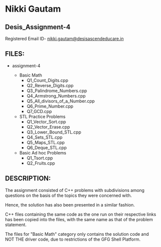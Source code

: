 # Nikki Gautam
## Desis_Assignment-4

Registered Email ID- nikki.gautam@desisascendeducare.in

## FILES:

- assignment-4
  
  - Basic Math
    - Q1_Count_Digits.cpp
    - Q2_Reverse_Digits.cpp
    - Q3_Palindrome_Numbers.cpp
    - Q4_Armstrong_Numbers.cpp
    - Q5_All_divisors_of_a_Number.cpp
    - Q6_Prime_Number.cpp
    - Q7_GCD.cpp
  - STL Practice Problems
    - Q1_Vector_Sort.cpp
    - Q2_Vector_Erase.cpp
    - Q3_Lower_Bound_STL.cpp
    - Q4_Sets_STL.cpp
    - Q5_Maps_STL.cpp
    - Q6_Deque_STL.cpp
  - Basic Ad hoc Problems
    - Q1_Tsort.cpp
    - Q2_Fruits.cpp 

## DESCRIPTION:

The assignment consisted of C++ problems with subdivisions among questions on the basis of the topics they were concerned with. 

Hence, the solution has also been presented in a similar fashion.

C++ files containing the same code as the one run on their respective links has been copied into the files, with the same name as that of the problem statement.

The files for "Basic Math" category only contains the solution code and NOT THE driver code, due to restrictions of the GFG Shell Platform. 
